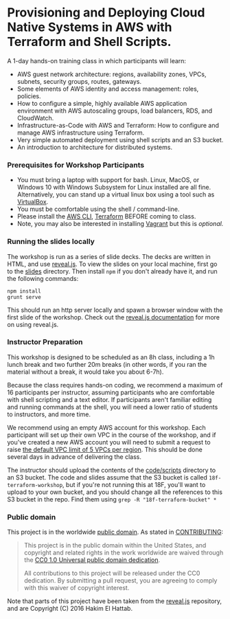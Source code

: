 # Provisioning and Deploying Cloud Native Systems in AWS with Terraform and Shell Scripts.

A 1-day hands-on training class in which participants will learn:

* AWS guest network architecture: regions, availability zones, VPCs, subnets, security groups, routes, gateways.
* Some elements of AWS identity and access management: roles, policies.
* How to configure a simple, highly available AWS application environment with AWS autoscaling groups, load balancers, RDS, and CloudWatch.
* Infrastructure-as-Code with AWS and Terraform: How to configure and manage AWS infrastructure using Terraform.
* Very simple automated deployment using shell scripts and an S3 bucket.
* An introduction to architecture for distributed systems.

### Prerequisites for Workshop Participants

* You must bring a laptop with support for bash. Linux, MacOS, or Windows 10 with Windows Subsystem for Linux installed are all fine. Alternatively, you can stand up a virtual linux box using a tool such as [VirtualBox](https://www.virtualbox.org/).
* You must be comfortable using the shell / command-line.
* Please install the [AWS CLI](https://aws.amazon.com/cli/), [Terraform](https://www.terraform.io/) BEFORE coming to class.
* Note, you may also be interested in installing [Vagrant](https://www.vagrantup.com/) but this is *optional.*

### Running the slides locally

The workshop is run as a series of slide decks. The decks are written in HTML, and use [reveal.js](http://lab.hakim.se/reveal-js/#/). To view the slides on your local machine, first go to the [slides](slides) directory. Then install `npm` if you don't already have it, and run the following commands:

```
npm install
grunt serve
```

This should run an http server locally and spawn a browser window with the first slide of the workshop. Check out the [reveal.js documentation](https://github.com/hakimel/reveal.js) for more on using reveal.js.

### Instructor Preparation

This workshop is designed to be scheduled as an 8h class, including a 1h lunch break and two further 20m breaks (in other words, if you ran the material without a break, it would take you about 6-7h).

Because the class requires hands-on coding, we recommend a maximum of 16 participants per instructor, assuming participants who are comfortable with shell scripting and a text editor. If participants aren't familiar editing and running commands at the shell, you will need a lower ratio of students to instructors, and more time.

We recommend using an empty AWS account for this workshop. Each participant will set up their own VPC in the course of the workshop, and if you've created a new AWS account you will need to submit a request to raise [the default VPC limit of 5 VPCs per region](http://docs.aws.amazon.com/AmazonVPC/latest/UserGuide/VPC_Appendix_Limits.html). This should be done several days in advance of delivering the class.

The instructor should upload the contents of the [code/scripts](code/scripts) directory to an S3 bucket. The code and slides assume that the S3 bucket is called `18f-terraform-workshop`, but if you're not running this at 18F, you'll want to upload to your own bucket, and you should change all the references to this S3 bucket in the repo. Find them using `grep -R "18f-terraform-bucket" *`

### Public domain

This project is in the worldwide [public domain](LICENSE.md). As stated
in [CONTRIBUTING](CONTRIBUTING.md):

> This project is in the public domain within the United States, and copyright
> and related rights in the work worldwide are waived through the [CC0 1.0
> Universal public domain
> dedication](https://creativecommons.org/publicdomain/zero/1.0/).
>
> All contributions to this project will be released under the CC0 dedication.
> By submitting a pull request, you are agreeing to comply with this waiver of
> copyright interest.

Note that parts of this project have been taken from the [reveal.js][]
repository, and are Copyright (C) 2016 Hakim El Hattab.

[reveal.js]: https://github.com/hakimel/reveal.js
[18F branding]: https://pages-staging.18f.gov/brand/
[visual style guide]: https://pages-staging.18f.gov/brand/visual-style/
